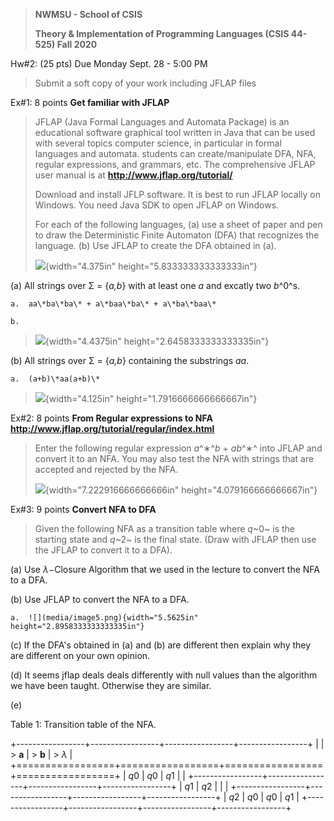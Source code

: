 > **NWMSU - School of CSIS**
>
> **Theory & Implementation of Programming Languages (CSIS 44-525) Fall 2020**

Hw#2: (25 pts) Due Monday Sept. 28 - 5:00 PM

> Submit a soft copy of your work including JFLAP files

Ex#1: 8 points **Get familiar with JFLAP**

> JFLAP (Java Formal Languages and Automata Package) is an educational software graphical tool written in Java that can be used with several topics computer science, in particular in formal languages and automata. students can create/manipulate DFA, NFA, regular expressions, and grammars, etc. The comprehensive JFLAP user manual is at **http://www.jflap.org/tutorial/**
>
> Download and install JFLP software. It is best to run JFLAP locally on Windows. You need Java SDK to open JFLAP on Windows.
>
> For each of the following languages, (a) use a sheet of paper and pen to draw the Deterministic Finite Automaton (DFA) that recognizes the language. (b) Use JFLAP to create the DFA obtained in (a).
>
> ![](media/image1.jpeg){width="4.375in" height="5.833333333333333in"}

(a) All strings over Σ = {*a,b*} with at least one *a* and excatly two *b*^0^s.

    a.  aa\*ba\*ba\* + a\*baa\*ba\* + a\*ba\*baa\*

    b.  

> ![](media/image2.png){width="4.4375in" height="2.6458333333333335in"}

(b) All strings over Σ = {*a,b*} containing the substrings *aa*.

    a.  (a+b)\*aa(a+b)\*

> ![](media/image3.png){width="4.125in" height="1.7916666666666667in"}

Ex#2: 8 points **From Regular expressions to NFA http://www.jflap.org/tutorial/regular/index.html**

> Enter the following regular expression *a*^∗^*b* + *ab*^∗^ into JFLAP and convert it to an NFA. You may also test the NFA with strings that are accepted and rejected by the NFA.
>
> ![](media/image4.png){width="7.222916666666666in" height="4.079166666666667in"}

Ex#3: 9 points **Convert NFA to DFA**

> Given the following NFA as a transition table where *q*~0~ is the starting state and *q*~2~ is the final state. (Draw with JFLAP then use the JFLAP to convert it to a DFA).

(a) Use *λ*−Closure Algorithm that we used in the lecture to convert the NFA to a DFA.

(b) Use JFLAP to convert the NFA to a DFA.

    a.  ![](media/image5.png){width="5.5625in" height="2.8958333333333335in"}

(c) If the DFA's obtained in (a) and (b) are different then explain why they are different on your own opinion.

(d) It seems jflap deals deals differently with null values than the algorithm we have been taught. Otherwise they are similar.

(e) 

Table 1: Transition table of the NFA.

+-----------------+-----------------+-----------------+-----------------+
|                 | > **a**         | > **b**         | > *λ*           |
+=================+=================+=================+=================+
| *q*0            | *q*0            | *q*1            |                 |
+-----------------+-----------------+-----------------+-----------------+
| *q*1            | *q*2            |                 |                 |
+-----------------+-----------------+-----------------+-----------------+
| *q*2            | *q*0            | *q*0            | *q*1            |
+-----------------+-----------------+-----------------+-----------------+
